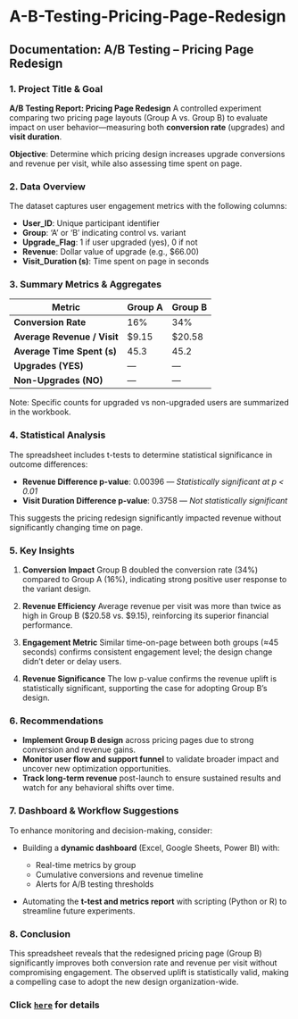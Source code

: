 # A-B-Testing-Pricing-Page-Redesign

## Documentation: A/B Testing – Pricing Page Redesign

### 1. **Project Title & Goal**

**A/B Testing Report: Pricing Page Redesign**
A controlled experiment comparing two pricing page layouts (Group A vs. Group B) to evaluate impact on user behavior—measuring both **conversion rate** (upgrades) and **visit duration**.

**Objective**: Determine which pricing design increases upgrade conversions and revenue per visit, while also assessing time spent on page.



### 2. **Data Overview**

The dataset captures user engagement metrics with the following columns:

* **User\_ID**: Unique participant identifier
* **Group**: ‘A’ or ‘B’ indicating control vs. variant
* **Upgrade\_Flag**: 1 if user upgraded (yes), 0 if not
* **Revenue**: Dollar value of upgrade (e.g., \$66.00)
* **Visit\_Duration (s)**: Time spent on page in seconds



### 3. **Summary Metrics & Aggregates**

| Metric                      | Group A | Group B |
| --------------------------- | ------- | ------- |
| **Conversion Rate**         | 16%     | 34%     |
| **Average Revenue / Visit** | \$9.15  | \$20.58 |
| **Average Time Spent (s)**  | 45.3    | 45.2    |
| **Upgrades (YES)**          | —       | —       |
| **Non-Upgrades (NO)**       | —       | —       |

Note: Specific counts for upgraded vs non-upgraded users are summarized in the workbook.



### 4. **Statistical Analysis**

The spreadsheet includes t-tests to determine statistical significance in outcome differences:

* **Revenue Difference p-value**: 0.00396 — *Statistically significant at p < 0.01*
* **Visit Duration Difference p-value**: 0.3758 — *Not statistically significant*

This suggests the pricing redesign significantly impacted revenue without significantly changing time on page.



### 5. **Key Insights**

1. **Conversion Impact**
   Group B doubled the conversion rate (34%) compared to Group A (16%), indicating strong positive user response to the variant design.

2. **Revenue Efficiency**
   Average revenue per visit was more than twice as high in Group B (\$20.58 vs. \$9.15), reinforcing its superior financial performance.

3. **Engagement Metric**
   Similar time-on-page between both groups (≈45 seconds) confirms consistent engagement level; the design change didn’t deter or delay users.

4. **Revenue Significance**
   The low p-value confirms the revenue uplift is statistically significant, supporting the case for adopting Group B’s design.



### 6. **Recommendations**

* **Implement Group B design** across pricing pages due to strong conversion and revenue gains.
* **Monitor user flow and support funnel** to validate broader impact and uncover new optimization opportunities.
* **Track long-term revenue** post-launch to ensure sustained results and watch for any behavioral shifts over time.


### 7. **Dashboard & Workflow Suggestions**

To enhance monitoring and decision-making, consider:

* Building a **dynamic dashboard** (Excel, Google Sheets, Power BI) with:

  * Real-time metrics by group
  * Cumulative conversions and revenue timeline
  * Alerts for A/B testing thresholds
* Automating the **t-test and metrics report** with scripting (Python or R) to streamline future experiments.


### 8. **Conclusion**

This spreadsheet reveals that the redesigned pricing page (Group B) significantly improves both conversion rate and revenue per visit without compromising engagement. The observed uplift is statistically valid, making a compelling case to adopt the new design organization-wide.


### Click [`here`](https://docs.google.com/spreadsheets/d/1vn9sV1aJX1gmgYr14oIyH-k-SMhHxXoF/edit?gid=1825243757#gid=1825243757) for details
